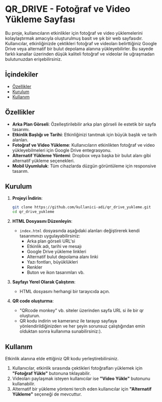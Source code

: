 
# QR_DRIVE - Fotoğraf ve Video Yükleme Sayfası

Bu proje, kullanıcıların etkinlikler için fotoğraf ve video yüklemelerini kolaylaştırmak amacıyla oluşturulmuş basit ve şık bir web sayfasıdır. Kullanıcılar, etkinliğinizde çektikleri fotoğraf ve videoları belirttiğiniz Google Drive veya alternatif bir bulut depolama alanına yükleyebilirler. Bu sayede farklı kanallar üzerinden düşük kaliteli fotoğraf ve videolar ile uğraşmadan bulutunuzdan erişebilirsiniz.

## İçindekiler

- [Özellikler](#özellikler)
- [Kurulum](#kurulum)
- [Kullanım](#kullanım)

## Özellikler

- **Arka Plan Görseli**: Özelleştirilebilir arka plan görseli ile estetik bir sayfa tasarımı.
- **Etkinlik Başlığı ve Tarihi**: Etkinliğinizi tanıtmak için büyük başlık ve tarih alanları.
- **Fotoğraf ve Video Yükleme**: Kullanıcıların etkinlikten fotoğraf ve video yükleyebilmeleri için Google Drive entegrasyonu.
- **Alternatif Yükleme Yöntemi**: Dropbox veya başka bir bulut alanı gibi alternatif yükleme seçenekleri.
- **Mobil Uyumluluk**: Tüm cihazlarda düzgün görüntüleme için responsive tasarım.

## Kurulum

1. **Projeyi İndirin**:
    ```bash
    git clone https://github.com/kullanici-adi/qr_drive_yukleme.git
    cd qr_drive_yukleme
    ```

2. **HTML Dosyasını Düzenleyin**:
   - `index.html` dosyasında aşağıdaki alanları değiştirerek kendi tasarımınızı uygulayabilirsiniz:
     - Arka plan görseli URL'si
     - Etkinlik adı, tarihi ve mesajı
     - Google Drive yükleme linkleri
     - Alternatif bulut depolama alanı linki
     - Yazı fontları, büyüklükleri
     - Renkler
     - Buton ve ikon tasarımları vb.

3. **Sayfayı Yerel Olarak Çalıştırın**:
    - HTML dosyasını herhangi bir tarayıcıda açın.
  
4. **QR code oluşturma**:
    - "QRcode monkey" vb. siteler üzerinden sayfa URL si ile bir qr oluşturun.
    - QR kodu indirin ve kameranız ile tarayıp sayfaya yönlendirildiğinizden ve her şeyin sorunsuz çalıştığından emin olduktan sonra kullanıma sunabilirsiniz:).

## Kullanım
Etkinlik alanına elde ettiğiniz QR kodu yerleştirebilirsiniz. 
1. Kullanıcılar, etkinlik sırasında çektikleri fotoğrafları yüklemek için **"Fotoğraf Yükle"** butonuna tıklayabilir.
2. Videoları paylaşmak isteyen kullanıcılar ise **"Video Yükle"** butonunu kullanabilir.
3. Alternatif bir yükleme yöntemi tercih eden kullanıcılar için **"Alternatif Yükleme"** seçeneği de mevcuttur.
